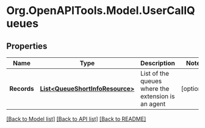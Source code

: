 
# Org.OpenAPITools.Model.UserCallQueues

## Properties

Name | Type | Description | Notes
------------ | ------------- | ------------- | -------------
**Records** | [**List&lt;QueueShortInfoResource&gt;**](QueueShortInfoResource.md) | List of the queues where the extension is an agent | [optional] 

[[Back to Model list]](../README.md#documentation-for-models)
[[Back to API list]](../README.md#documentation-for-api-endpoints)
[[Back to README]](../README.md)

